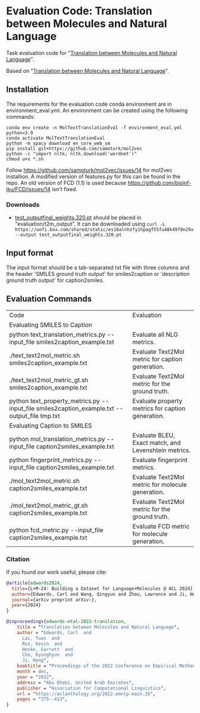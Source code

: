# Evaluation Code: Translation between Molecules and Natural Language
Task evaluation code for "[Translation between Molecules and Natural Language](https://arxiv.org/abs/2204.11817)".

Based on "[Translation between Molecules and Natural Language](https://arxiv.org/abs/2204.11817)".


## Installation
The requirements for the evaluation code conda environment are in environment_eval.yml. An environment can be created using the following commands: 

```
conda env create -n MolTextTranslationEval -f environment_eval.yml python=3.9
conda activate MolTextTranslationEval
python -m spacy download en_core_web_sm
pip install git+https://github.com/samoturk/mol2vec
python -c "import nltk; nltk.download('wordnet')"
chmod u+x *.sh
```

Follow https://github.com/samoturk/mol2vec/issues/14 for mol2vec installion. A modified version of features.py for this can be found in the repo. 
An old version of FCD (1.1) is used because https://github.com/bioinf-jku/FCD/issues/14 isn't fixed. 


### Downloads

* [test_outputfinal_weights.320.pt](https://uofi.box.com/s/es16alnhzfy1hpagf55fu48k49f8n29x) should be placed in "evaluation/t2m_output".
It can be downloaded using ```curl -L  https://uofi.box.com/shared/static/es16alnhzfy1hpagf55fu48k49f8n29x --output test_outputfinal_weights.320.pt```

## Input format
The input format should be a tab-separated txt file with three columns and the header 'SMILES ground truth  output' for smiles2caption or 'description	ground truth	output' for caption2smiles. 

## Evaluation Commands

<table>
  <tr>
    <td>Code</td>
    <td>Evaluation</td>
  </tr>
  <tr>
    <td colspan="2">Evaluating SMILES to Caption</td>
  </tr>
  <tr>
    <td>python text_translation_metrics.py --input_file smiles2caption_example.txt</td>
    <td>Evaluate all NLG metrics.</td>
  </tr>
  <tr>
    <td>./text_text2mol_metric.sh smiles2caption_example.txt</td>
    <td>Evaluate Text2Mol metric for caption generation.</td>
  </tr>
  <tr>
    <td>./text_text2mol_metric_gt.sh smiles2caption_example.txt</td>
    <td>Evaluate Text2Mol metric for the ground truth.</td>
  </tr>
  <tr>
    <td>python text_property_metrics.py --input_file smiles2caption_example.txt --output_file tmp.txt</td>
    <td>Evaluate property metrics for caption generation.</td>
  </tr>
  <tr>
    <td colspan="2">Evaluating Caption to SMILES</td>
  </tr>
  <tr>
    <td>python mol_translation_metrics.py --input_file caption2smiles_example.txt</td>
    <td>Evaluate BLEU, Exact match, and Levenshtein metrics.</td>
  </tr>
  <tr>
    <td>python fingerprint_metrics.py --input_file caption2smiles_example.txt</td>
    <td>Evaluate fingerprint metrics.</td>
  </tr>
  <tr>
    <td>./mol_text2mol_metric.sh caption2smiles_example.txt</td>
    <td>Evaluate Text2Mol metric for molecule generation.</td>
  </tr>
  <tr>
    <td>./mol_text2mol_metric_gt.sh caption2smiles_example.txt</td>
    <td>Evaluate Text2Mol metric for the ground truth.</td>
  </tr>
  <tr>
    <td>python fcd_metric.py --input_file caption2smiles_example.txt</td>
    <td>Evaluate FCD metric for molecule generation.</td>
  </tr>
</table>



### Citation
If you found our work useful, please cite:


```bibtex
@article{edwards2024,
  title={L+M-24: Building a Dataset for Language+Molecules @ ACL 2024},
  author={Edwards, Carl and Wang, Qingyun and Zhou, Lawrence and Ji, Heng},
  journal={arXiv preprint arXiv:},
  year={2024}
}

@inproceedings{edwards-etal-2022-translation,
    title = "Translation between Molecules and Natural Language",
    author = "Edwards, Carl  and
      Lai, Tuan  and
      Ros, Kevin  and
      Honke, Garrett  and
      Cho, Kyunghyun  and
      Ji, Heng",
    booktitle = "Proceedings of the 2022 Conference on Empirical Methods in Natural Language Processing",
    month = dec,
    year = "2022",
    address = "Abu Dhabi, United Arab Emirates",
    publisher = "Association for Computational Linguistics",
    url = "https://aclanthology.org/2022.emnlp-main.26",
    pages = "375--413",
}
```
